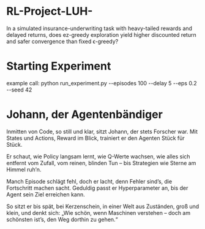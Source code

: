 # RL-Project-LUH-
In a simulated insurance-underwriting task with heavy-tailed rewards and delayed returns, does ez-greedy exploration yield higher discounted return and safer convergence than fixed ϵ-greedy?

# Starting Experiment
example call: python run_experiment.py --episodes 100 --delay 5 --eps 0.2 --seed 42

# Johann, der Agentenbändiger

Inmitten von Code, so still und klar,
sitzt Johann, der stets Forscher war.
Mit States und Actions, Reward im Blick,
trainiert er den Agenten Stück für Stück.

Er schaut, wie Policy langsam lernt,
wie Q-Werte wachsen, wie alles sich entfernt
vom Zufall, vom reinen, blinden Tun –
bis Strategien wie Sterne am Himmel ruh’n.

Manch Episode schlägt fehl, doch er lacht,
denn Fehler sind’s, die Fortschritt machen sacht.
Geduldig passt er Hyperparameter an,
bis der Agent sein Ziel erreichen kann.

So sitzt er bis spät, bei Kerzenschein,
in einer Welt aus Zuständen, groß und klein,
und denkt sich: „Wie schön, wenn Maschinen verstehen –
doch am schönsten ist’s, den Weg dorthin zu gehen.“
